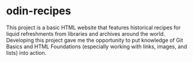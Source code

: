 # odin-recipes
This project is a basic HTML website that features historical recipes for liquid refreshments from libraries and archives around the world. Developing this project gave me the opportunity to put knowledge of Git Basics and HTML Foundations (especially working with links, images, and lists) into action. 